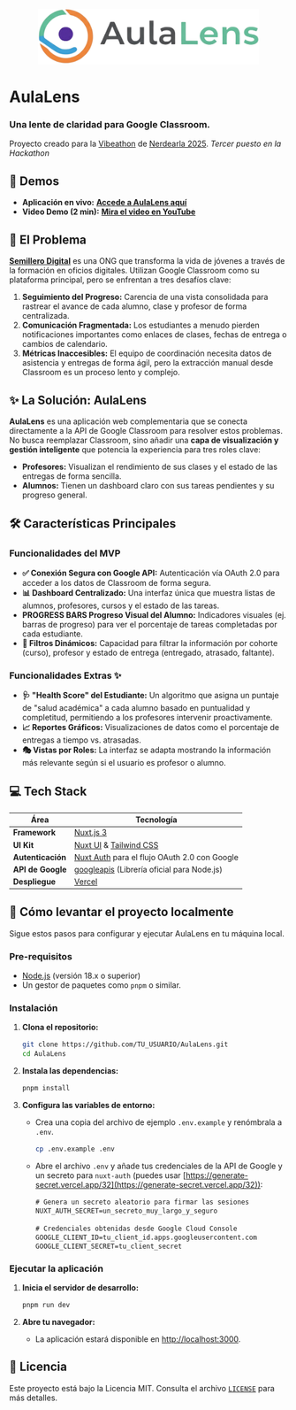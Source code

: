 <p align="center">
  <img src="./public/logo-bg.png" alt="Logo de AulaLens" width="400"/>
</p>

# AulaLens

### Una lente de claridad para Google Classroom.
Proyecto creado para la [Vibeathon](https://nerdearla.devpost.com/) de [Nerdearla 2025](https://nerdear.la/).
*Tercer puesto en la Hackathon*

## 🚀 Demos

* **Aplicación en vivo:** **[Accede a AulaLens aquí](https://aula-lens.vercel.app/)**
* **Video Demo (2 min):** **[Mira el video en YouTube](https://youtu.be/aVMRMPnPnxI)**


## 🎯 El Problema

**[Semillero Digital](https://semillerodigital.org/)** es una ONG que transforma la vida de jóvenes a través de la formación en oficios digitales. Utilizan Google Classroom como su plataforma principal, pero se enfrentan a tres desafíos clave:

1.  **Seguimiento del Progreso:** Carencia de una vista consolidada para rastrear el avance de cada alumno, clase y profesor de forma centralizada.
2.  **Comunicación Fragmentada:** Los estudiantes a menudo pierden notificaciones importantes como enlaces de clases, fechas de entrega o cambios de calendario.
3.  **Métricas Inaccesibles:** El equipo de coordinación necesita datos de asistencia y entregas de forma ágil, pero la extracción manual desde Classroom es un proceso lento y complejo.

## ✨ La Solución: AulaLens

**AulaLens** es una aplicación web complementaria que se conecta directamente a la API de Google Classroom para resolver estos problemas. No busca reemplazar Classroom, sino añadir una **capa de visualización y gestión inteligente** que potencia la experiencia para tres roles clave:

* **Profesores:** Visualizan el rendimiento de sus clases y el estado de las entregas de forma sencilla.
* **Alumnos:** Tienen un dashboard claro con sus tareas pendientes y su progreso general.

## 🛠️ Características Principales

### Funcionalidades del MVP
* **✅ Conexión Segura con Google API:** Autenticación vía OAuth 2.0 para acceder a los datos de Classroom de forma segura.
* **📊 Dashboard Centralizado:** Una interfaz única que muestra listas de alumnos, profesores, cursos y el estado de las tareas.
* **PROGRESS BARS Progreso Visual del Alumno:** Indicadores visuales (ej. barras de progreso) para ver el porcentaje de tareas completadas por cada estudiante.
* **🔎 Filtros Dinámicos:** Capacidad para filtrar la información por cohorte (curso), profesor y estado de entrega (entregado, atrasado, faltante).

### Funcionalidades Extras ✨
* **🩺 "Health Score" del Estudiante:** Un algoritmo que asigna un puntaje de "salud académica" a cada alumno basado en puntualidad y completitud, permitiendo a los profesores intervenir proactivamente.
* **📈 Reportes Gráficos:** Visualizaciones de datos como el porcentaje de entregas a tiempo vs. atrasadas.
* **🎭 Vistas por Roles:** La interfaz se adapta mostrando la información más relevante según si el usuario es profesor o alumno.

## 💻 Tech Stack

| Área                | Tecnología                                                                                      |
| ------------------- | ----------------------------------------------------------------------------------------------- |
| **Framework** | [Nuxt.js 3](https://nuxt.com/)                                                                  |
| **UI Kit** | [Nuxt UI](https://ui.nuxt.com/) & [Tailwind CSS](https://tailwindcss.com/)                        |
| **Autenticación** | [Nuxt Auth](https://sidebase.io/nuxt-auth/getting-started) para el flujo OAuth 2.0 con Google   |
| **API de Google** | [googleapis](https://github.com/googleapis/google-api-nodejs-client) (Librería oficial para Node.js) |
| **Despliegue** | [Vercel](https://vercel.com/)                                                                   |

## 🏁 Cómo levantar el proyecto localmente

Sigue estos pasos para configurar y ejecutar AulaLens en tu máquina local.

### Pre-requisitos
* [Node.js](https://nodejs.org/) (versión 18.x o superior)
* Un gestor de paquetes como `pnpm` o similar.

### Instalación

1.  **Clona el repositorio:**
    ```bash
    git clone https://github.com/TU_USUARIO/AulaLens.git
    cd AulaLens
    ```

2.  **Instala las dependencias:**
    ```bash
    pnpm install
    ```

3.  **Configura las variables de entorno:**
    * Crea una copia del archivo de ejemplo `.env.example` y renómbrala a `.env`.
        ```bash
        cp .env.example .env
        ```
    * Abre el archivo `.env` y añade tus credenciales de la API de Google y un secreto para `nuxt-auth` (puedes usar [https://generate-secret.vercel.app/32](https://generate-secret.vercel.app/32)):
        ```env
        # Genera un secreto aleatorio para firmar las sesiones
        NUXT_AUTH_SECRET=un_secreto_muy_largo_y_seguro

        # Credenciales obtenidas desde Google Cloud Console
        GOOGLE_CLIENT_ID=tu_client_id.apps.googleusercontent.com
        GOOGLE_CLIENT_SECRET=tu_client_secret
        ```

### Ejecutar la aplicación

1.  **Inicia el servidor de desarrollo:**
    ```bash
    pnpm run dev
    ```

2.  **Abre tu navegador:**
    * La aplicación estará disponible en [http://localhost:3000](http://localhost:3000).

## 📄 Licencia

Este proyecto está bajo la Licencia MIT. Consulta el archivo [`LICENSE`](./LICENSE) para más detalles.

